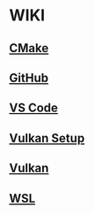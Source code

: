 # WIKI

## [CMake](https://github.com/gpuwangge/Wiki/blob/main/documents/CMakeTutorial.md)

## [GitHub](https://github.com/gpuwangge/Wiki/blob/main/documents/GitHubTutorial.md)

## [VS Code](https://github.com/gpuwangge/Wiki/blob/main/documents/VSCodeTutorial.md)

## [Vulkan Setup](https://github.com/gpuwangge/Wiki/blob/main/documents/VulkanSetupTutorial.md)

## [Vulkan](https://github.com/gpuwangge/Wiki/blob/main/documents/VulkanTutorial.md)

## [WSL](https://github.com/gpuwangge/Wiki/blob/main/documents/WSLTutorial.md)






